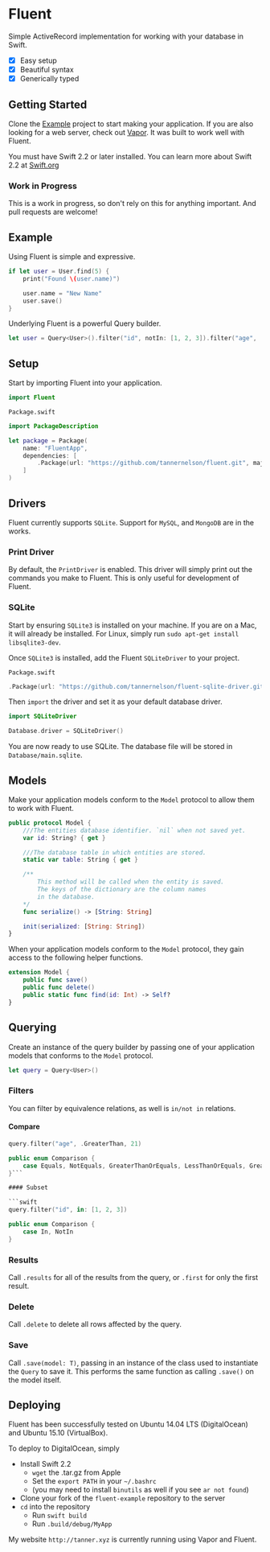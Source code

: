 # Fluent

Simple ActiveRecord implementation for working with your database in Swift.

- [x] Easy setup
- [x] Beautiful syntax
- [x] Generically typed

## Getting Started

Clone the [Example](https://github.com/tannernelson/fluent-example) project to start making your application. If you are also looking for a web server, check out [Vapor](https://github.com/tannernelson/vapor). It was built to work well with Fluent.

You must have Swift 2.2 or later installed. You can learn more about Swift 2.2 at [Swift.org](http://swift.org)

### Work in Progress

This is a work in progress, so don't rely on this for anything important. And pull requests are welcome!

## Example

Using Fluent is simple and expressive.

```swift
if let user = User.find(5) {
	print("Found \(user.name)")

	user.name = "New Name"
	user.save()
}
```

Underlying Fluent is a powerful Query builder.

```swift
let user = Query<User>().filter("id", notIn: [1, 2, 3]).filter("age", .GreaterThan, 21).first
```

## Setup

Start by importing Fluent into your application.

```swift
import Fluent
```

`Package.swift`

```swift
import PackageDescription

let package = Package(
    name: "FluentApp",
    dependencies: [
        .Package(url: "https://github.com/tannernelson/fluent.git", majorVersion: 0)
    ]
)
```

## Drivers

Fluent currently supports `SQLite`. Support for `MySQL`, and `MongoDB` are in the works.

### Print Driver

By default, the `PrintDriver` is enabled. This driver will simply print out the commands you make to Fluent. This is only useful for development of Fluent. 

### SQLite

Start by ensuring `SQLite3` is installed on your machine. If you are on a Mac, it will already be installed. For Linux, simply run `sudo apt-get install libsqlite3-dev`. 

Once `SQLite3` is installed, add the Fluent `SQLiteDriver` to your project.

`Package.swift`

```swift
.Package(url: "https://github.com/tannernelson/fluent-sqlite-driver.git", majorVersion: 0)
```

Then `import` the driver and set it as your default database driver.

```swift
import SQLiteDriver

Database.driver = SQLiteDriver()
```

You are now ready to use SQLite. The database file will be stored in `Database/main.sqlite`.

## Models

Make your application models conform to the `Model` protocol to allow them to work with Fluent.

```swift
public protocol Model {
	///The entities database identifier. `nil` when not saved yet.
	var id: String? { get }

	///The database table in which entities are stored.
	static var table: String { get }

	/**
		This method will be called when the entity is saved. 
		The keys of the dictionary are the column names
		in the database.
	*/
	func serialize() -> [String: String]

	init(serialized: [String: String])
}
```

When your application models conform to the `Model` protocol, they gain access to the following helper functions.

```swift
extension Model {
	public func save()
	public func delete()
	public static func find(id: Int) -> Self?
}
```

## Querying

Create an instance of the query builder by passing one of your application models that conforms to the `Model` protocol.

```swift
let query = Query<User>()
```

### Filters

You can filter by equivalence relations, as well is `in/not in` relations.


#### Compare

```swift
query.filter("age", .GreaterThan, 21)
```

```swift
public enum Comparison {
	case Equals, NotEquals, GreaterThanOrEquals, LessThanOrEquals, GreaterThan, LessThan
}```

#### Subset

```swift
query.filter("id", in: [1, 2, 3])
```

```swift
public enum Comparison {
	case In, NotIn
}
```

### Results

Call `.results` for all of the results from the query, or `.first` for only the first result.

### Delete

Call `.delete` to delete all rows affected by the query.

### Save

Call `.save(model: T)`, passing in an instance of the class used to instantiate the `Query` to save it. This performs the same function as calling `.save()` on the model itself.

## Deploying

Fluent has been successfully tested on Ubuntu 14.04 LTS (DigitalOcean) and Ubuntu 15.10 (VirtualBox). 

To deploy to DigitalOcean, simply 

- Install Swift 2.2
	- `wget` the .tar.gz from Apple
	- Set the `export PATH` in your `~/.bashrc`
	- (you may need to install `binutils` as well if you see `ar not found`)
- Clone your fork of the `fluent-example` repository to the server
- `cd` into the repository
	- Run `swift build`
	- Run `.build/debug/MyApp`

My website `http://tanner.xyz` is currently running using Vapor and Fluent.